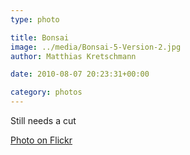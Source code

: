```yaml
---
type: photo

title: Bonsai
image: ../media/Bonsai-5-Version-2.jpg
author: Matthias Kretschmann

date: 2010-08-07 20:23:31+00:00

category: photos
---
```


Still needs a cut

[Photo on Flickr](http://www.flickr.com/photos/krema/4894095148)
